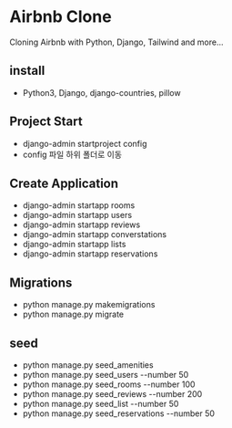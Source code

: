# Airbnb Clone

Cloning Airbnb with Python, Django, Tailwind and more...


## install
- Python3, Django, django-countries, pillow


## Project Start
- django-admin startproject config
- config 파일 하위 폴더로 이동


## Create Application 
- django-admin startapp rooms
- django-admin startapp users
- django-admin startapp reviews
- django-admin startapp converstations
- django-admin startapp lists
- django-admin startapp reservations


## Migrations
- python manage.py makemigrations
- python manage.py migrate


## seed 
- python manage.py seed_amenities
- python manage.py seed_users --number 50
- python manage.py seed_rooms --number 100
- python manage.py seed_reviews --number 200
- python manage.py seed_list --number 50
- python manage.py seed_reservations --number 50


